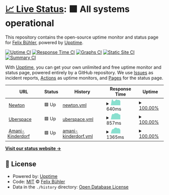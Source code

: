 # [📈 Live Status](https://Stunkymonkey.github.io/upptime-checks): <!--live status--> **🟩 All systems operational**

This repository contains the open-source uptime monitor and status page for [Felix Bühler](https://stunkymonkey.de), powered by [Upptime](https://github.com/upptime/upptime).

[![Uptime CI](https://github.com/Stunkymonkey/upptime-checks/workflows/Uptime%20CI/badge.svg)](https://github.com/Stunkymonkey/upptime-checks/actions?query=workflow%3A%22Uptime+CI%22)
[![Response Time CI](https://github.com/Stunkymonkey/upptime-checks/workflows/Response%20Time%20CI/badge.svg)](https://github.com/Stunkymonkey/upptime-checks/actions?query=workflow%3A%22Response+Time+CI%22)
[![Graphs CI](https://github.com/Stunkymonkey/upptime-checks/workflows/Graphs%20CI/badge.svg)](https://github.com/Stunkymonkey/upptime-checks/actions?query=workflow%3A%22Graphs+CI%22)
[![Static Site CI](https://github.com/Stunkymonkey/upptime-checks/workflows/Static%20Site%20CI/badge.svg)](https://github.com/Stunkymonkey/upptime-checks/actions?query=workflow%3A%22Static+Site+CI%22)
[![Summary CI](https://github.com/Stunkymonkey/upptime-checks/workflows/Summary%20CI/badge.svg)](https://github.com/Stunkymonkey/upptime-checks/actions?query=workflow%3A%22Summary+CI%22)

With [Upptime](https://upptime.js.org), you can get your own unlimited and free uptime monitor and status page, powered entirely by a GitHub repository. We use [Issues](https://github.com/Stunkymonkey/upptime-checks/issues) as incident reports, [Actions](https://github.com/Stunkymonkey/upptime-checks/actions) as uptime monitors, and [Pages](https://Stunkymonkey.github.io/upptime-checks) for the status page.

<!--start: status pages-->
<!-- This summary is generated by Upptime (https://github.com/upptime/upptime) -->
<!-- Do not edit this manually, your changes will be overwritten -->
<!-- prettier-ignore -->
| URL | Status | History | Response Time | Uptime |
| --- | ------ | ------- | ------------- | ------ |
| <img alt="" src="https://icons.duckduckgo.com/ip3/buehler.rocks.ico" height="13"> [Newton](https://buehler.rocks/) | 🟩 Up | [newton.yml](https://github.com/Stunkymonkey/upptime-checks/commits/HEAD/history/newton.yml) | <details><summary><img alt="Response time graph" src="./graphs/newton/response-time-week.png" height="20"> 640ms</summary><br><a href="https://Stunkymonkey.github.io/upptime-checks/history/newton"><img alt="Response time 614" src="https://img.shields.io/endpoint?url=https%3A%2F%2Fraw.githubusercontent.com%2FStunkymonkey%2Fupptime-checks%2FHEAD%2Fapi%2Fnewton%2Fresponse-time.json"></a><br><a href="https://Stunkymonkey.github.io/upptime-checks/history/newton"><img alt="24-hour response time 358" src="https://img.shields.io/endpoint?url=https%3A%2F%2Fraw.githubusercontent.com%2FStunkymonkey%2Fupptime-checks%2FHEAD%2Fapi%2Fnewton%2Fresponse-time-day.json"></a><br><a href="https://Stunkymonkey.github.io/upptime-checks/history/newton"><img alt="7-day response time 640" src="https://img.shields.io/endpoint?url=https%3A%2F%2Fraw.githubusercontent.com%2FStunkymonkey%2Fupptime-checks%2FHEAD%2Fapi%2Fnewton%2Fresponse-time-week.json"></a><br><a href="https://Stunkymonkey.github.io/upptime-checks/history/newton"><img alt="30-day response time 676" src="https://img.shields.io/endpoint?url=https%3A%2F%2Fraw.githubusercontent.com%2FStunkymonkey%2Fupptime-checks%2FHEAD%2Fapi%2Fnewton%2Fresponse-time-month.json"></a><br><a href="https://Stunkymonkey.github.io/upptime-checks/history/newton"><img alt="1-year response time 614" src="https://img.shields.io/endpoint?url=https%3A%2F%2Fraw.githubusercontent.com%2FStunkymonkey%2Fupptime-checks%2FHEAD%2Fapi%2Fnewton%2Fresponse-time-year.json"></a></details> | <details><summary><a href="https://Stunkymonkey.github.io/upptime-checks/history/newton">100.00%</a></summary><a href="https://Stunkymonkey.github.io/upptime-checks/history/newton"><img alt="All-time uptime 96.94%" src="https://img.shields.io/endpoint?url=https%3A%2F%2Fraw.githubusercontent.com%2FStunkymonkey%2Fupptime-checks%2FHEAD%2Fapi%2Fnewton%2Fuptime.json"></a><br><a href="https://Stunkymonkey.github.io/upptime-checks/history/newton"><img alt="24-hour uptime 100.00%" src="https://img.shields.io/endpoint?url=https%3A%2F%2Fraw.githubusercontent.com%2FStunkymonkey%2Fupptime-checks%2FHEAD%2Fapi%2Fnewton%2Fuptime-day.json"></a><br><a href="https://Stunkymonkey.github.io/upptime-checks/history/newton"><img alt="7-day uptime 100.00%" src="https://img.shields.io/endpoint?url=https%3A%2F%2Fraw.githubusercontent.com%2FStunkymonkey%2Fupptime-checks%2FHEAD%2Fapi%2Fnewton%2Fuptime-week.json"></a><br><a href="https://Stunkymonkey.github.io/upptime-checks/history/newton"><img alt="30-day uptime 95.95%" src="https://img.shields.io/endpoint?url=https%3A%2F%2Fraw.githubusercontent.com%2FStunkymonkey%2Fupptime-checks%2FHEAD%2Fapi%2Fnewton%2Fuptime-month.json"></a><br><a href="https://Stunkymonkey.github.io/upptime-checks/history/newton"><img alt="1-year uptime 96.94%" src="https://img.shields.io/endpoint?url=https%3A%2F%2Fraw.githubusercontent.com%2FStunkymonkey%2Fupptime-checks%2FHEAD%2Fapi%2Fnewton%2Fuptime-year.json"></a></details>
| <img alt="" src="https://icons.duckduckgo.com/ip3/stunkymonkey.de.ico" height="13"> [Uberspace](https://stunkymonkey.de/) | 🟩 Up | [uberspace.yml](https://github.com/Stunkymonkey/upptime-checks/commits/HEAD/history/uberspace.yml) | <details><summary><img alt="Response time graph" src="./graphs/uberspace/response-time-week.png" height="20"> 857ms</summary><br><a href="https://Stunkymonkey.github.io/upptime-checks/history/uberspace"><img alt="Response time 735" src="https://img.shields.io/endpoint?url=https%3A%2F%2Fraw.githubusercontent.com%2FStunkymonkey%2Fupptime-checks%2FHEAD%2Fapi%2Fuberspace%2Fresponse-time.json"></a><br><a href="https://Stunkymonkey.github.io/upptime-checks/history/uberspace"><img alt="24-hour response time 796" src="https://img.shields.io/endpoint?url=https%3A%2F%2Fraw.githubusercontent.com%2FStunkymonkey%2Fupptime-checks%2FHEAD%2Fapi%2Fuberspace%2Fresponse-time-day.json"></a><br><a href="https://Stunkymonkey.github.io/upptime-checks/history/uberspace"><img alt="7-day response time 857" src="https://img.shields.io/endpoint?url=https%3A%2F%2Fraw.githubusercontent.com%2FStunkymonkey%2Fupptime-checks%2FHEAD%2Fapi%2Fuberspace%2Fresponse-time-week.json"></a><br><a href="https://Stunkymonkey.github.io/upptime-checks/history/uberspace"><img alt="30-day response time 810" src="https://img.shields.io/endpoint?url=https%3A%2F%2Fraw.githubusercontent.com%2FStunkymonkey%2Fupptime-checks%2FHEAD%2Fapi%2Fuberspace%2Fresponse-time-month.json"></a><br><a href="https://Stunkymonkey.github.io/upptime-checks/history/uberspace"><img alt="1-year response time 735" src="https://img.shields.io/endpoint?url=https%3A%2F%2Fraw.githubusercontent.com%2FStunkymonkey%2Fupptime-checks%2FHEAD%2Fapi%2Fuberspace%2Fresponse-time-year.json"></a></details> | <details><summary><a href="https://Stunkymonkey.github.io/upptime-checks/history/uberspace">100.00%</a></summary><a href="https://Stunkymonkey.github.io/upptime-checks/history/uberspace"><img alt="All-time uptime 99.99%" src="https://img.shields.io/endpoint?url=https%3A%2F%2Fraw.githubusercontent.com%2FStunkymonkey%2Fupptime-checks%2FHEAD%2Fapi%2Fuberspace%2Fuptime.json"></a><br><a href="https://Stunkymonkey.github.io/upptime-checks/history/uberspace"><img alt="24-hour uptime 100.00%" src="https://img.shields.io/endpoint?url=https%3A%2F%2Fraw.githubusercontent.com%2FStunkymonkey%2Fupptime-checks%2FHEAD%2Fapi%2Fuberspace%2Fuptime-day.json"></a><br><a href="https://Stunkymonkey.github.io/upptime-checks/history/uberspace"><img alt="7-day uptime 100.00%" src="https://img.shields.io/endpoint?url=https%3A%2F%2Fraw.githubusercontent.com%2FStunkymonkey%2Fupptime-checks%2FHEAD%2Fapi%2Fuberspace%2Fuptime-week.json"></a><br><a href="https://Stunkymonkey.github.io/upptime-checks/history/uberspace"><img alt="30-day uptime 100.00%" src="https://img.shields.io/endpoint?url=https%3A%2F%2Fraw.githubusercontent.com%2FStunkymonkey%2Fupptime-checks%2FHEAD%2Fapi%2Fuberspace%2Fuptime-month.json"></a><br><a href="https://Stunkymonkey.github.io/upptime-checks/history/uberspace"><img alt="1-year uptime 99.99%" src="https://img.shields.io/endpoint?url=https%3A%2F%2Fraw.githubusercontent.com%2FStunkymonkey%2Fupptime-checks%2FHEAD%2Fapi%2Fuberspace%2Fuptime-year.json"></a></details>
| <img alt="" src="https://icons.duckduckgo.com/ip3/www.amani-kinderdorf.de.ico" height="13"> [Amani-Kinderdorf](https://www.amani-kinderdorf.de/) | 🟩 Up | [amani-kinderdorf.yml](https://github.com/Stunkymonkey/upptime-checks/commits/HEAD/history/amani-kinderdorf.yml) | <details><summary><img alt="Response time graph" src="./graphs/amani-kinderdorf/response-time-week.png" height="20"> 1365ms</summary><br><a href="https://Stunkymonkey.github.io/upptime-checks/history/amani-kinderdorf"><img alt="Response time 1325" src="https://img.shields.io/endpoint?url=https%3A%2F%2Fraw.githubusercontent.com%2FStunkymonkey%2Fupptime-checks%2FHEAD%2Fapi%2Famani-kinderdorf%2Fresponse-time.json"></a><br><a href="https://Stunkymonkey.github.io/upptime-checks/history/amani-kinderdorf"><img alt="24-hour response time 1196" src="https://img.shields.io/endpoint?url=https%3A%2F%2Fraw.githubusercontent.com%2FStunkymonkey%2Fupptime-checks%2FHEAD%2Fapi%2Famani-kinderdorf%2Fresponse-time-day.json"></a><br><a href="https://Stunkymonkey.github.io/upptime-checks/history/amani-kinderdorf"><img alt="7-day response time 1365" src="https://img.shields.io/endpoint?url=https%3A%2F%2Fraw.githubusercontent.com%2FStunkymonkey%2Fupptime-checks%2FHEAD%2Fapi%2Famani-kinderdorf%2Fresponse-time-week.json"></a><br><a href="https://Stunkymonkey.github.io/upptime-checks/history/amani-kinderdorf"><img alt="30-day response time 1351" src="https://img.shields.io/endpoint?url=https%3A%2F%2Fraw.githubusercontent.com%2FStunkymonkey%2Fupptime-checks%2FHEAD%2Fapi%2Famani-kinderdorf%2Fresponse-time-month.json"></a><br><a href="https://Stunkymonkey.github.io/upptime-checks/history/amani-kinderdorf"><img alt="1-year response time 1325" src="https://img.shields.io/endpoint?url=https%3A%2F%2Fraw.githubusercontent.com%2FStunkymonkey%2Fupptime-checks%2FHEAD%2Fapi%2Famani-kinderdorf%2Fresponse-time-year.json"></a></details> | <details><summary><a href="https://Stunkymonkey.github.io/upptime-checks/history/amani-kinderdorf">100.00%</a></summary><a href="https://Stunkymonkey.github.io/upptime-checks/history/amani-kinderdorf"><img alt="All-time uptime 99.96%" src="https://img.shields.io/endpoint?url=https%3A%2F%2Fraw.githubusercontent.com%2FStunkymonkey%2Fupptime-checks%2FHEAD%2Fapi%2Famani-kinderdorf%2Fuptime.json"></a><br><a href="https://Stunkymonkey.github.io/upptime-checks/history/amani-kinderdorf"><img alt="24-hour uptime 100.00%" src="https://img.shields.io/endpoint?url=https%3A%2F%2Fraw.githubusercontent.com%2FStunkymonkey%2Fupptime-checks%2FHEAD%2Fapi%2Famani-kinderdorf%2Fuptime-day.json"></a><br><a href="https://Stunkymonkey.github.io/upptime-checks/history/amani-kinderdorf"><img alt="7-day uptime 100.00%" src="https://img.shields.io/endpoint?url=https%3A%2F%2Fraw.githubusercontent.com%2FStunkymonkey%2Fupptime-checks%2FHEAD%2Fapi%2Famani-kinderdorf%2Fuptime-week.json"></a><br><a href="https://Stunkymonkey.github.io/upptime-checks/history/amani-kinderdorf"><img alt="30-day uptime 100.00%" src="https://img.shields.io/endpoint?url=https%3A%2F%2Fraw.githubusercontent.com%2FStunkymonkey%2Fupptime-checks%2FHEAD%2Fapi%2Famani-kinderdorf%2Fuptime-month.json"></a><br><a href="https://Stunkymonkey.github.io/upptime-checks/history/amani-kinderdorf"><img alt="1-year uptime 99.96%" src="https://img.shields.io/endpoint?url=https%3A%2F%2Fraw.githubusercontent.com%2FStunkymonkey%2Fupptime-checks%2FHEAD%2Fapi%2Famani-kinderdorf%2Fuptime-year.json"></a></details>

<!--end: status pages-->

[**Visit our status website →**](https://Stunkymonkey.github.io/upptime-checks)

## 📄 License

- Powered by: [Upptime](https://github.com/upptime/upptime)
- Code: [MIT](./LICENSE) © [Felix Bühler](https://stunkymonkey.de)
- Data in the `./history` directory: [Open Database License](https://opendatacommons.org/licenses/odbl/1-0/)

